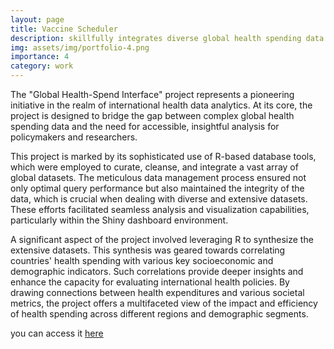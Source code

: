 ```yaml
---
layout: page
title: Vaccine Scheduler
description: skillfully integrates diverse global health spending data using R-based tools, providing an interactive dashboard for dynamic exploration of the relationships between health expenditures and key socioeconomic and demographic indicators
img: assets/img/portfolio-4.png
importance: 4
category: work
---
```



The "Global Health-Spend Interface" project represents a pioneering initiative in the realm of international health data analytics. At its core, the project is designed to bridge the gap between complex global health spending data and the need for accessible, insightful analysis for policymakers and researchers.

This project is marked by its sophisticated use of R-based database tools, which were employed to curate, cleanse, and integrate a vast array of global datasets. The meticulous data management process ensured not only optimal query performance but also maintained the integrity of the data, which is crucial when dealing with diverse and extensive datasets. These efforts facilitated seamless analysis and visualization capabilities, particularly within the Shiny dashboard environment.

A significant aspect of the project involved leveraging R to synthesize the extensive datasets. This synthesis was geared towards correlating countries' health spending with various key socioeconomic and demographic indicators. Such correlations provide deeper insights and enhance the capacity for evaluating international health policies. By drawing connections between health expenditures and various societal metrics, the project offers a multifaceted view of the impact and efficiency of health spending across different regions and demographic segments.

you can access it [here](https://micibr.shinyapps.io/info-201-final-project/)